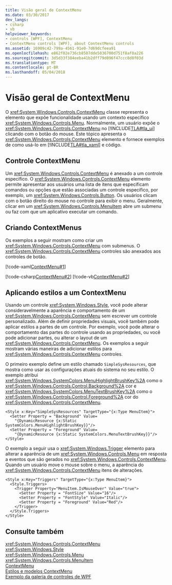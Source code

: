```yaml
---
title: Visão geral de ContextMenu
ms.date: 03/30/2017
dev_langs:
- csharp
- vb
helpviewer_keywords:
- controls [WPF], ContextMenu
- ContextMenu controls [WPF], about ContextMenu controls
ms.assetid: 16909c42-799a-4561-91e0-7d69dcfeea91
ms.openlocfilehash: e862f02e736cb8507dde5036700d751f8af0a226
ms.sourcegitcommit: 3d5d33f384eeba41b2dff79d096f47ccc8d8f03d
ms.translationtype: MT
ms.contentlocale: pt-BR
ms.lasthandoff: 05/04/2018
---
```

# <a name="contextmenu-overview"></a>Visão geral de ContextMenu
O <xref:System.Windows.Controls.ContextMenu> classe representa o elemento que expõe funcionalidade usando um contexto específico <xref:System.Windows.Controls.Menu>. Normalmente, um usuário expõe o <xref:System.Windows.Controls.ContextMenu> no [!INCLUDE[TLA#tla_ui](../../../../includes/tlasharptla-ui-md.md)] clicando com o botão do mouse. Este tópico apresenta o <xref:System.Windows.Controls.ContextMenu> elemento e fornece exemplos de como usá-lo em [!INCLUDE[TLA#tla_xaml](../../../../includes/tlasharptla-xaml-md.md)] e código.  
  
  
  
<a name="contextmenu_control"></a>   
## <a name="contextmenu-control"></a>Controle ContextMenu  
 Um <xref:System.Windows.Controls.ContextMenu> é anexado a um controle específico. O <xref:System.Windows.Controls.ContextMenu> elemento permite apresentar aos usuários uma lista de itens que especificam comandos ou opções que estão associadas um controle específico, por exemplo, um <xref:System.Windows.Controls.Button>. Os usuários clicam com o botão direito do mouse no controle para exibir o menu. Geralmente, clicar em um <xref:System.Windows.Controls.MenuItem> abre um submenu ou faz com que um aplicativo executar um comando.  
  
<a name="creating_contextmenus"></a>   
## <a name="creating-contextmenus"></a>Criando ContextMenus  
 Os exemplos a seguir mostram como criar um <xref:System.Windows.Controls.ContextMenu> com submenus. O <xref:System.Windows.Controls.ContextMenu> controles são anexados aos controles de botão.  
  
 [!code-xaml[ContextMenu#1](../../../../samples/snippets/csharp/VS_Snippets_Wpf/ContextMenu/CSharp/Pane1.xaml#1)]  
  
 [!code-csharp[ContextMenu#2](../../../../samples/snippets/csharp/VS_Snippets_Wpf/ContextMenu/CSharp/Pane1.xaml.cs#2)]
 [!code-vb[ContextMenu#2](../../../../samples/snippets/visualbasic/VS_Snippets_Wpf/ContextMenu/VisualBasic/Pane1.xaml.vb#2)]  
  
<a name="applying_styles_to_contextmenu"></a>   
## <a name="applying-styles-to-a-contextmenu"></a>Aplicando estilos a um ContextMenu  
 Usando um controle <xref:System.Windows.Style>, você pode alterar consideravelmente a aparência e comportamento de um <xref:System.Windows.Controls.ContextMenu> sem escrever um controle personalizado. Além de definir propriedades visuais, você também pode aplicar estilos a partes de um controle. Por exemplo, você pode alterar o comportamento das partes do controle usando as propriedades, ou você pode adicionar partes, ou alterar o layout de um <xref:System.Windows.Controls.ContextMenu>. Os exemplos a seguir mostram várias maneiras de adicionar estilos para <xref:System.Windows.Controls.ContextMenu> controles.  
  
 O primeiro exemplo define um estilo chamado `SimpleSysResources`, que mostra como usar as configurações atuais do sistema no seu estilo. O exemplo atribui <xref:System.Windows.SystemColors.MenuHighlightBrushKey%2A> como o <xref:System.Windows.Controls.Control.Background%2A> cor e <xref:System.Windows.SystemColors.MenuTextBrushKey%2A> como o <xref:System.Windows.Controls.Control.Foreground%2A> cor do <xref:System.Windows.Controls.ContextMenu>.  
  
```xaml  
<Style x:Key="SimpleSysResources" TargetType="{x:Type MenuItem}">  
  <Setter Property = "Background" Value=   
    "{DynamicResource {x:Static SystemColors.MenuHighlightBrushKey}}"/>  
  <Setter Property = "Foreground" Value=   
    "{DynamicResource {x:Static SystemColors.MenuTextBrushKey}}"/>  
</Style>  
```  
  
 O exemplo a seguir usa o <xref:System.Windows.Trigger> elemento para alterar a aparência de um <xref:System.Windows.Controls.Menu> em resposta a eventos que são gerados no <xref:System.Windows.Controls.ContextMenu>. Quando um usuário move o mouse sobre o menu, a aparência do <xref:System.Windows.Controls.ContextMenu> itens de alterações.  
  
```xaml  
<Style x:Key="Triggers" TargetType="{x:Type MenuItem}">  
  <Style.Triggers>  
    <Trigger Property="MenuItem.IsMouseOver" Value="true">  
      <Setter Property = "FontSize" Value="16"/>  
      <Setter Property = "FontStyle" Value="Italic"/>  
      <Setter Property = "Foreground" Value="Red"/>  
    </Trigger>  
  </Style.Triggers>  
</Style>  
```  
  
## <a name="see-also"></a>Consulte também  
 <xref:System.Windows.Controls.ContextMenu>  
 <xref:System.Windows.Style>  
 <xref:System.Windows.Controls.Menu>  
 <xref:System.Windows.Controls.MenuItem>  
 [ContextMenu](../../../../docs/framework/wpf/controls/contextmenu.md)  
 [Estilos e modelos ContextMenu](../../../../docs/framework/wpf/controls/contextmenu-styles-and-templates.md)  
 [Exemplo da galeria de controles de WPF](http://go.microsoft.com/fwlink/?LinkID=160053)
